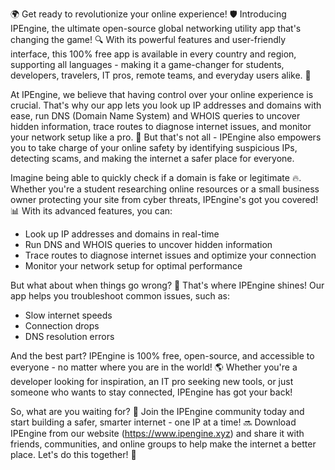 🌍 Get ready to revolutionize your online experience! 🛡️ Introducing IPEngine, the ultimate open-source global networking utility app that's changing the game! 🔍 With its powerful features and user-friendly interface, this 100% free app is available in every country and region, supporting all languages - making it a game-changer for students, developers, travelers, IT pros, remote teams, and everyday users alike. 📡

At IPEngine, we believe that having control over your online experience is crucial. That's why our app lets you look up IP addresses and domains with ease, run DNS (Domain Name System) and WHOIS queries to uncover hidden information, trace routes to diagnose internet issues, and monitor your network setup like a pro. 🚀 But that's not all - IPEngine also empowers you to take charge of your online safety by identifying suspicious IPs, detecting scams, and making the internet a safer place for everyone.

Imagine being able to quickly check if a domain is fake or legitimate 🔥. Whether you're a student researching online resources or a small business owner protecting your site from cyber threats, IPEngine's got you covered! 📊 With its advanced features, you can:

* Look up IP addresses and domains in real-time
* Run DNS and WHOIS queries to uncover hidden information
* Trace routes to diagnose internet issues and optimize your connection
* Monitor your network setup for optimal performance

But what about when things go wrong? 🤔 That's where IPEngine shines! Our app helps you troubleshoot common issues, such as:

* Slow internet speeds
* Connection drops
* DNS resolution errors

And the best part? IPEngine is 100% free, open-source, and accessible to everyone - no matter where you are in the world! 🌎 Whether you're a developer looking for inspiration, an IT pro seeking new tools, or just someone who wants to stay connected, IPEngine has got your back!

So, what are you waiting for? 🚀 Join the IPEngine community today and start building a safer, smarter internet - one IP at a time! 🔜 Download IPEngine from our website (https://www.ipengine.xyz) and share it with friends, communities, and online groups to help make the internet a better place. Let's do this together! 💪